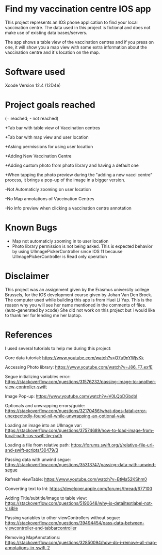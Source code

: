 # Find my vaccination centre IOS app

This project represents an IOS phone application to find your local vaccination centre. The data used in this project is fictional and does not make use of existing data bases/servers.

The app shows a table view of the vaccination centres and if you press on one, it will show you a map view with some extra information about the vaccination centre and it's location on the map.

# Software used

Xcode Version 12.4 (12D4e)

# Project goals reached
(+ reached; - not reached)

+Tab bar with table view of Vaccination centres

+Tab bar with map view and user location

+Asking permissions for using user location

+Adding New Vaccination Centre

+Adding custom photo from photo library and having a default one

+When tapping the photo preview during the "adding a new vacci centre" process, it brings a pop-up of the image in a bigger version.

-Not Automaticly zooming on user location

-No Map annotations of Vaccination Centres

-No info preview when clicking a vaccination centre annotation

# Known Bugs

* Map not automaticly zooming in to user location
* Photo library permission is not being asked. This is expected behavior by using UIImagePickerController since IOS 11 because UIImagePickerController is Read only operation

# Disclaimer

This project was an assignment given by the Erasmus university college Brussels, for the IOS development course given by Johan Van Den Broek. The computer used while building this app is from Huei Li Yap. This is the reason why you will see her name mentioned in the comments of files. (auto-generated by xcode) She did not work on this project but I would like to thank her for lending me her laptop.

# References
I used several tutorials to help me during this project:

Core data tutorial: https://www.youtube.com/watch?v=O7u9nYWjvKk

Accessing Photo library: https://www.youtube.com/watch?v=J86_F7_exfE

Segue initializing variables error: https://stackoverflow.com/questions/31576232/passing-image-to-another-view-controller-swift

Image Pop-up: https://www.youtube.com/watch?v=V0LQbDGbdbI

Optionals and unwrapping errors/guide: https://stackoverflow.com/questions/32170456/what-does-fatal-error-unexpectedly-found-nil-while-unwrapping-an-optional-valu

Loading an image into an UIImage var: https://stackoverflow.com/questions/37574689/how-to-load-image-from-local-path-ios-swift-by-path

Loading a file from relative path: https://forums.swift.org/t/relative-file-url-and-swift-scripts/30479/3

Passing data with unwind segue: https://stackoverflow.com/questions/35313747/passing-data-with-unwind-segue

Refresh viewTable: https://www.youtube.com/watch?v=BtMa52KShm0

Converting text to Int: https://developer.apple.com/forums/thread/677100

Adding Title/subtitle/image to table view: https://stackoverflow.com/questions/5190648/why-is-detailtextlabel-not-visible

Passing variables to other viewControllers without segue: https://stackoverflow.com/questions/39494454/pass-data-between-viewcontroller-and-tabbarcontroller

Removing MapAnnotations: https://stackoverflow.com/questions/32850094/how-do-i-remove-all-map-annotations-in-swift-2
